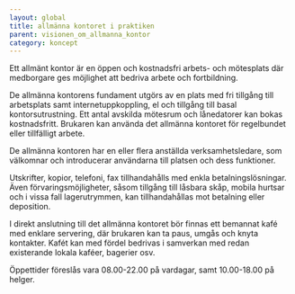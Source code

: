 ```yaml
---
layout: global
title: allmänna kontoret i praktiken
parent: visionen_om_allmanna_kontor
category: koncept
---
```


Ett allmänt kontor är en öppen och kostnadsfri arbets- och mötesplats där medborgare ges möjlighet att bedriva arbete och fortbildning.
  
De allmänna kontorens fundament utgörs av en plats med fri tillgång till arbetsplats samt internetuppkoppling, el och tillgång till basal kontorsutrustning. Ett antal avskilda mötesrum och lånedatorer kan bokas kostnadsfritt. Brukaren kan använda det allmänna kontoret för regelbundet eller tillfälligt arbete.
  
De allmänna kontoren har en eller flera anställda verksamhetsledare, som välkomnar och introducerar användarna till platsen och dess funktioner. 
  
Utskrifter, kopior, telefoni, fax tillhandahålls med enkla betalningslösningar. Även förvaringsmöjligheter, såsom tillgång till låsbara skåp, mobila hurtsar och i vissa fall lagerutrymmen, kan tillhandahållas mot betalning eller deposition. 
  
I direkt anslutning till det allmänna kontoret bör finnas ett bemannat kafé med enklare servering, där brukaren kan ta paus, umgås och knyta kontakter. Kafét kan med fördel bedrivas i samverkan med redan existerande lokala kaféer, bagerier osv. 
  
Öppettider föreslås vara 08.00-22.00 på vardagar, samt 10.00-18.00 på helger.